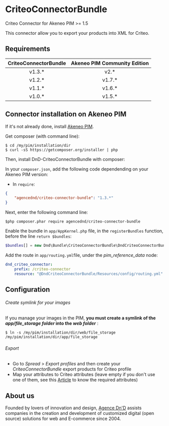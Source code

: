 CriteoConnectorBundle
=====================

Criteo Connector for Akeneo PIM >= 1.5

This connector allow you to export your products into XML for Criteo.

## Requirements

| CriteoConnectorBundle   | Akeneo PIM Community Edition |
|:-----------------------:|:----------------------------:|
| v1.3.*                  | v2.*                         |
| v1.2.*                  | v1.7.*                       |
| v1.1.*                  | v1.6.*                       |
| v1.0.*                  | v1.5.*                       |

## Connector installation on Akeneo PIM

If it's not already done, install [Akeneo PIM](https://github.com/akeneo/pim-community-standard).

Get composer (with command line):
```console
$ cd /my/pim/installation/dir
$ curl -sS https://getcomposer.org/installer | php
```

Then, install DnD-CriteoConnectorBundle with composer:

In your ```composer.json```, add the following code dependending on your Akeneo PIM version:

* In `require`:

```json
{
    "agencednd/criteo-connector-bundle": "1.3.*"
}
```

Next, enter the following command line:
```console
$php composer.phar require agencednd/criteo-connector-bundle
```

Enable the bundle in ```app/AppKernel.php``` file, in the ```registerBundles``` function, before the line ```return $bundles```:
```php
$bundles[] = new Dnd\Bundle\CriteoConnectorBundle\DndCriteoConnectorBundle();
```
Add the route in ```app/routing.yml```file, under the _pim_reference_data_ node:
```yml
dnd_criteo_connector:
    prefix: /criteo-connector
    resource: "@DndCriteoConnectorBundle/Resources/config/routing.yml"
```

## Configuration

###### Create symlink for your images

If you manage your images in the PIM, **you must create a symlink of the _app/file_storage folder_ into the _web folder_** :
```console
$ ln -s /my/pim/installation/dir/web/file_storage /my/pim/installation/dir/app/file_storage
```

###### Export

* Go to _Spread_ > _Export profiles_ and then create your _CriteoConnectorBundle_ export products for Criteo profile
* Map your attributes to Criteo attributes (leave empty if you don't use one of them, see this [Article](http://support.datafeedwatch.com/hc/en-us/articles/200106112-Criteo) to know the required attributes)

## About us
Founded by lovers of innovation and design, [Agence Dn'D](https://www.dnd.fr) assists companies in the creation and development of customized digital (open source) solutions for web and E-commerce since 2004.

